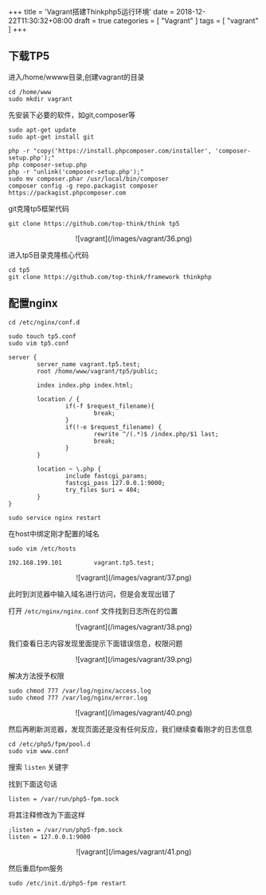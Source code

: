 +++
title = 'Vagrant搭建Thinkphp5运行环境'
date = 2018-12-22T11:30:32+08:00
draft = true
categories = [ "Vagrant" ]
tags = [ "vagrant" ]
+++

## 下载TP5

进入/home/wwww目录,创建vagrant的目录

```
cd /home/www
sudo mkdir vagrant
```

先安装下必要的软件，如git,composer等

```
sudo apt-get update
sudo apt-get install git
```

```
php -r "copy('https://install.phpcomposer.com/installer', 'composer-setup.php');"
php composer-setup.php
php -r "unlink('composer-setup.php');"
sudo mv composer.phar /usr/local/bin/composer
composer config -g repo.packagist composer https://packagist.phpcomposer.com
```

git克隆tp5框架代码

```
git clone https://github.com/top-think/think tp5
```

<div align=center>
![vagrant](/images/vagrant/36.png)
</div>

进入tp5目录克隆核心代码

```
cd tp5
git clone https://github.com/top-think/framework thinkphp
```

## 配置nginx

```
cd /etc/nginx/conf.d

sudo touch tp5.conf
sudo vim tp5.conf
```

```
server {
        server_name vagrant.tp5.test;
        root /home/www/vagrant/tp5/public;

        index index.php index.html;

        location / {
                if(-f $request_filename){
                        break;
                }
                if(!-e $request_filename) {
                        rewrite ^/(.*)$ /index.php/$1 last;
                        break;
                }
        }

        location ~ \.php {
                include fastcgi_params;
                fastcgi_pass 127.0.0.1:9000;
                try_files $uri = 404;
        }
}
```

```
sudo service nginx restart
```

在host中绑定刚才配置的域名

```
sudo vim /etc/hosts

192.168.199.101         vagrant.tp5.test;
```

<div align=center>
![vagrant](/images/vagrant/37.png)
</div>

此时到浏览器中输入域名进行访问，但是会发现出错了

打开 `/etc/nginx/nginx.conf` 文件找到日志所在的位置

<div align=center>
![vagrant](/images/vagrant/38.png)
</div>

我们查看日志内容发现里面提示下面错误信息，权限问题

<div align=center>
![vagrant](/images/vagrant/39.png)
</div>

解决方法授予权限

```
sudo chmod 777 /var/log/nginx/access.log 
sudo chmod 777 /var/log/nginx/error.log 
```

<div align=center>
![vagrant](/images/vagrant/40.png)
</div>

然后再刷新浏览器，发现页面还是没有任何反应，我们继续查看刚才的日志信息

```
cd /etc/php5/fpm/pool.d
sudo vim www.conf
```
搜索 `listen` 关键字

找到下面这句话

```
listen = /var/run/php5-fpm.sock
```

将其注释修改为下面这样

```
;listen = /var/run/php5-fpm.sock
listen = 127.0.0.1:9000
```

<div align=center>
![vagrant](/images/vagrant/41.png)
</div>

然后重启fpm服务

```
sudo /etc/init.d/php5-fpm restart

```